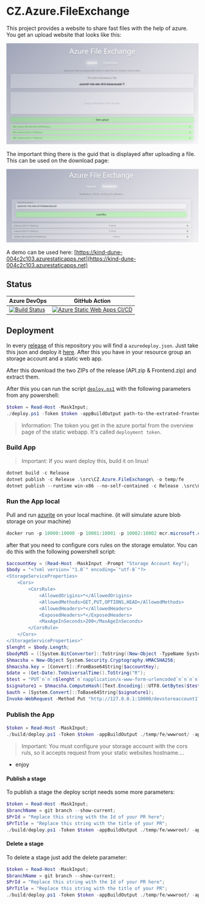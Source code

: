 # CZ.Azure.FileExchange

This project provides a website to share fast files with the help of azure.
You get an upload website that looks like this:

![Upload](docs/.assets/dbf1f27a-e386-4b94-bd34-418bca1a057a.png)

The important thing there is the guid that is displayed after uploading a file.
This can be used on the download page:

![Download](docs/.assets/ce9c3c1a-eb2d-4222-befb-fc57b8823404.png)

A demo can be used here:
[https://kind-dune-004c2c103.azurestaticapps.net](https://kind-dune-004c2c103.azurestaticapps.net)

## Status

| Azure DevOps | GitHub Action |
| ------------ | ------------- |
| [![Build Status](https://dev.azure.com/czon/CZ.Azure.FileExchange/_apis/build/status/codez-one.CZ.Azure.FileExchange?branchName=main)](https://dev.azure.com/czon/CZ.Azure.FileExchange/_build/latest?definitionId=9&branchName=main) | [![Azure Static Web Apps CI/CD](https://github.com/codez-one/CZ.Azure.FileExchange/actions/workflows/main.yml/badge.svg)](https://github.com/codez-one/CZ.Azure.FileExchange/actions/workflows/main.yml) |

## Deployment

In every [release](https://github.com/codez-one/CZ.Azure.FileExchange/releases/latest) of this repository you will find a `azuredeploy.json`.
Just take this json and deploy it [here](https://portal.azure.com/#create/Microsoft.Template).
After this you have in your resource group an storage account and a static web app.

After this download the two ZIPs of the release (API.zip & Frontend.zip) and extract them.

After this you can run the script [`deploy.ps1`](https://github.com/codez-one/CZ.Azure.FileExchange/blob/20220111.21/build/deploy.ps1) with the following parameters from any powershell:

```powershell
$token = Read-Host -MaskInput;
./deploy.ps1 -Token $token -appBuildOutput path-to-the-extrated-frontend-zip -apiBuildOutput path-to-the-extracted-api-zip
```

> Information: The token you get in the azure portal from the overview page of the static webapp. It's called `deployment token`.

### Build App

> Important: If you want deploy this, build it on linux!

```powershell
dotnet build -c Release
dotnet publish -c Release .\src\CZ.Azure.FileExchange\ -o temp/fe
dotnet publish --runtime win-x86 --no-self-contained -c Release .\src\CZ.Azure.FileExchange.Api\ -o temp/api
```

### Run the App local

Pull and run [azurite](https://github.com/azure/azurite) on your local machine. (it will simulate azure blob storage on your machine)

```powershell
docker run -p 10000:10000 -p 10001:10001 -p 10002:10002 mcr.microsoft.com/azure-storage/azurite
```

after that you need to configure cors rules on the storage emulator. You can do this with the following powershell script:

```powershell
$accountKey = (Read-Host -MaskInput -Prompt "Storage Account Key");
$body = "<?xml version=`"1.0`" encoding=`"utf-8`"?>
<StorageServiceProperties>
    <Cors>
        <CorsRule>
            <AllowedOrigins>*</AllowedOrigins>
            <AllowedMethods>GET,PUT,OPTIONS,HEAD</AllowedMethods>
            <AllowedHeaders>*</AllowedHeaders>
            <ExposedHeaders>*</ExposedHeaders>
            <MaxAgeInSeconds>200</MaxAgeInSeconds>
        </CorsRule>
    </Cors>
</StorageServiceProperties>"
$lenght = $body.Length;
$bodyMd5 = ([System.BitConverter]::ToString((New-Object -TypeName System.Security.Cryptography.MD5CryptoServiceProvider).ComputeHash((New-Object -TypeName System.Text.UTF8Encoding).GetBytes($body)))).Replace("-","");
$hmacsha = New-Object System.Security.Cryptography.HMACSHA256;
$hmacsha.key = [Convert]::FromBase64String($accountKey);
$date = (Get-Date).ToUniversalTime().ToString("R");
$test = "PUT`n`n`n$lenght`n`napplication/x-www-form-urlencoded`n`n`n`n`n`n`nx-ms-date:$($date)`nx-ms-version:2024-02-04`n/devstoreaccount1/devstoreaccount1`ncomp:properties`nrestype:service";
$signature1 = $hmacsha.ComputeHash([Text.Encoding]::UTF8.GetBytes($test));
$auth = [System.Convert]::ToBase64String($signature1);
Invoke-WebRequest -Method Put "http://127.0.0.1:10000/devstoreaccount1?restype=service&comp=properties" -Headers @{"Authorization" = "SharedKey devstoreaccount1:$($auth)"; "x-ms-version"= "2024-02-04"; "x-ms-date" = $date } -Body $body
```


### Publish the App

```powershell
$token = Read-Host -MaskInput;
./build/deploy.ps1 -Token $token -appBuildOutput ./temp/fe/wwwroot/ -apiBuildOutput ./temp/api/
```

> Important: You must configure your storage account with the cors ruls, so it accepts request from your static websites hostname....

- enjoy

#### Publish a stage

To publish a stage the deploy script needs some more parameters:

```powershell
$token = Read-Host -MaskInput;
$branchName = git branch --show-current;
$PrId = "Replace this string with the Id of your PR here";
$PrTitle = "Replace this string with the title of your PR";
./build/deploy.ps1 -Token $token -appBuildOutput ./temp/fe/wwwroot/ -apiBuildOutput ./temp/api/ -envrionmentName $PrId -pullrequestTitle $PrTitle -branchName $branchName
```

#### Delete a stage

To delete a stage just add the delete parameter:

```powershell
$token = Read-Host -MaskInput;
$branchName = git branch --show-current;
$PrId = "Replace this string with the Id of your PR here";
$PrTitle = "Replace this string with the title of your PR";
./build/deploy.ps1 -Token $token -appBuildOutput ./temp/fe/wwwroot/ -apiBuildOutput ./temp/api/ -envrionmentName $PrId -pullrequestTitle $PrTitle -branchName $branchName -Delete
```
